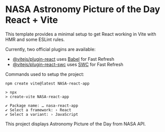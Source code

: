 #  NASA Astronomy Picture of the Day React + Vite

This template provides a minimal setup to get React working in Vite with HMR and some ESLint rules.

Currently, two official plugins are available:

- [@vitejs/plugin-react](https://github.com/vitejs/vite-plugin-react/blob/main/packages/plugin-react/README.md) uses [Babel](https://babeljs.io/) for Fast Refresh
- [@vitejs/plugin-react-swc](https://github.com/vitejs/vite-plugin-react-swc) uses [SWC](https://swc.rs/) for Fast Refresh


Commands used to setup the project:

```
npm create vite@latest NASA-react-app                                     

> npx
> create-vite NASA-react-app

✔ Package name: … nasa-react-app
✔ Select a framework: › React
✔ Select a variant: › JavaScript
```

This project displays Astronomy Picture of the Day from NASA API.
